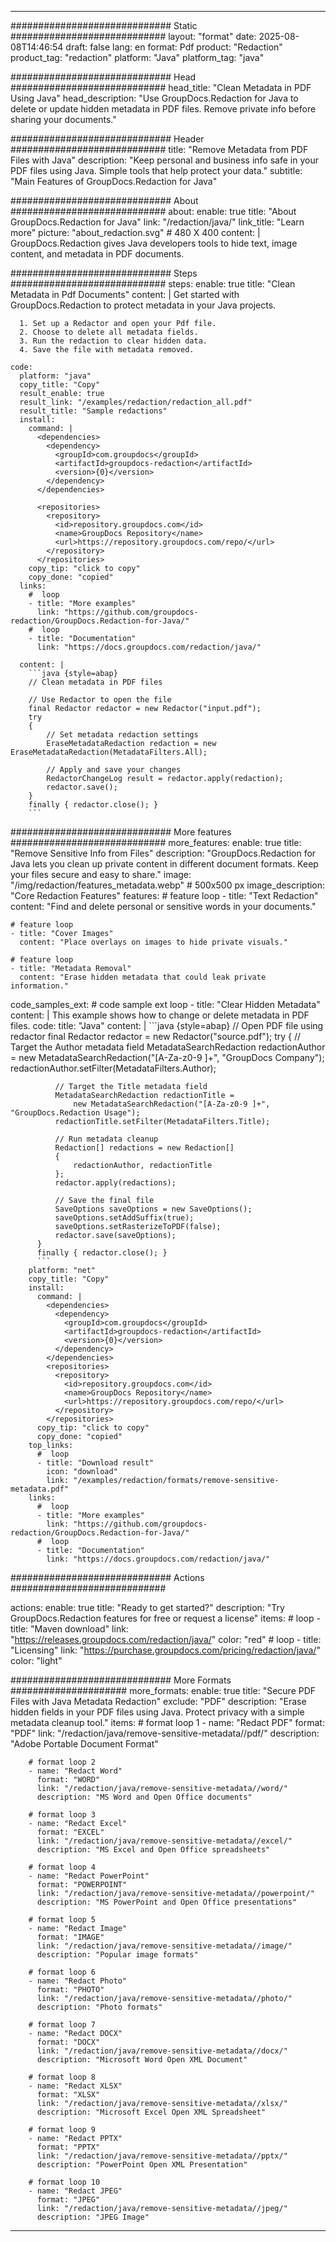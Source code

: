 
---
############################# Static ############################
layout: "format"
date:  2025-08-08T14:46:54
draft: false
lang: en
format: Pdf
product: "Redaction"
product_tag: "redaction"
platform: "Java"
platform_tag: "java"

############################# Head ############################
head_title: "Clean Metadata in PDF Using Java"
head_description: "Use GroupDocs.Redaction for Java to delete or update hidden metadata in PDF files. Remove private info before sharing your documents."

############################# Header ############################
title: "Remove Metadata from PDF Files with Java" 
description: "Keep personal and business info safe in your PDF files using Java. Simple tools that help protect your data."
subtitle: "Main Features of GroupDocs.Redaction for Java" 

############################# About ############################
about:
    enable: true
    title: "About GroupDocs.Redaction for Java"
    link: "/redaction/java/"
    link_title: "Learn more"
    picture: "about_redaction.svg" # 480 X 400
    content: |
       GroupDocs.Redaction gives Java developers tools to hide text, image content, and metadata in PDF documents.

############################# Steps ############################
steps:
    enable: true
    title: "Clean Metadata in Pdf Documents"
    content: |
      Get started with GroupDocs.Redaction to protect metadata in your Java projects.
      
      1. Set up a Redactor and open your Pdf file.
      2. Choose to delete all metadata fields.
      3. Run the redaction to clear hidden data.
      4. Save the file with metadata removed.
   
    code:
      platform: "java"
      copy_title: "Copy"
      result_enable: true
      result_link: "/examples/redaction/redaction_all.pdf"
      result_title: "Sample redactions"
      install:
        command: |
          <dependencies>
            <dependency>
              <groupId>com.groupdocs</groupId>
              <artifactId>groupdocs-redaction</artifactId>
              <version>{0}</version>
            </dependency>
          </dependencies>

          <repositories>
            <repository>
              <id>repository.groupdocs.com</id>
              <name>GroupDocs Repository</name>
              <url>https://repository.groupdocs.com/repo/</url>
            </repository>
          </repositories>
        copy_tip: "click to copy"
        copy_done: "copied"
      links:
        #  loop
        - title: "More examples"
          link: "https://github.com/groupdocs-redaction/GroupDocs.Redaction-for-Java/"
        #  loop
        - title: "Documentation"
          link: "https://docs.groupdocs.com/redaction/java/"
          
      content: |
        ```java {style=abap}
        // Clean metadata in PDF files

        // Use Redactor to open the file
        final Redactor redactor = new Redactor("input.pdf");
        try
        {
            // Set metadata redaction settings
            EraseMetadataRedaction redaction = new EraseMetadataRedaction(MetadataFilters.All);

            // Apply and save your changes
            RedactorChangeLog result = redactor.apply(redaction);
            redactor.save();
        }
        finally { redactor.close(); }
        ```            


############################# More features ############################
more_features:
  enable: true
  title: "Remove Sensitive Info from Files"
  description: "GroupDocs.Redaction for Java lets you clean up private content in different document formats. Keep your files secure and easy to share."
  image: "/img/redaction/features_metadata.webp" # 500x500 px
  image_description: "Core Redaction Features"
  features:
    # feature loop
    - title: "Text Redaction"
      content: "Find and delete personal or sensitive words in your documents."

    # feature loop
    - title: "Cover Images"
      content: "Place overlays on images to hide private visuals."

    # feature loop
    - title: "Metadata Removal"
      content: "Erase hidden metadata that could leak private information."
      
  code_samples_ext:
    # code sample ext loop
    - title: "Clear Hidden Metadata"
      content: |
        This example shows how to change or delete metadata in PDF files.
      code:
        title: "Java"
        content: |
          ```java {style=abap}
          //  Open PDF file using redactor
          final Redactor redactor = new Redactor("source.pdf");
          try
          {
              // Target the Author metadata field
              MetadataSearchRedaction redactionAuthor = 
                  new MetadataSearchRedaction("[A-Za-z0-9 ]+", "GroupDocs Company");
              redactionAuthor.setFilter(MetadataFilters.Author);

              // Target the Title metadata field
              MetadataSearchRedaction redactionTitle = 
                  new MetadataSearchRedaction("[A-Za-z0-9 ]+", "GroupDocs.Redaction Usage");
              redactionTitle.setFilter(MetadataFilters.Title);

              // Run metadata cleanup
              Redaction[] redactions = new Redaction[]
              {
                  redactionAuthor, redactionTitle
              };
              redactor.apply(redactions);

              // Save the final file
              SaveOptions saveOptions = new SaveOptions();
              saveOptions.setAddSuffix(true);
              saveOptions.setRasterizeToPDF(false);
              redactor.save(saveOptions);
          }
          finally { redactor.close(); }
          ```
        platform: "net"
        copy_title: "Copy"
        install:
          command: |
            <dependencies>
              <dependency>
                <groupId>com.groupdocs</groupId>
                <artifactId>groupdocs-redaction</artifactId>
                <version>{0}</version>
              </dependency>
            </dependencies>
            <repositories>
              <repository>
                <id>repository.groupdocs.com</id>
                <name>GroupDocs Repository</name>
                <url>https://repository.groupdocs.com/repo/</url>
              </repository>
            </repositories>
          copy_tip: "click to copy"
          copy_done: "copied"
        top_links:
          #  loop
          - title: "Download result"
            icon: "download"
            link: "/examples/redaction/formats/remove-sensitive-metadata.pdf"
        links:
          #  loop
          - title: "More examples"
            link: "https://github.com/groupdocs-redaction/GroupDocs.Redaction-for-Java/"
          #  loop
          - title: "Documentation"
            link: "https://docs.groupdocs.com/redaction/java/"


############################# Actions ############################

actions:
  enable: true
  title: "Ready to get started?"
  description: "Try GroupDocs.Redaction features for free or request a license"
  items:
    #  loop
    - title: "Maven download"
      link: "https://releases.groupdocs.com/redaction/java/"
      color: "red"
        #  loop
    - title: "Licensing"
      link: "https://purchase.groupdocs.com/pricing/redaction/java/"
      color: "light"


############################# More Formats #####################
more_formats:
    enable: true
    title: "Secure PDF Files with Java Metadata Redaction"
    exclude: "PDF"
    description: "Erase hidden fields in your PDF files using Java. Protect privacy with a simple metadata cleanup tool."
    items: 
        # format loop 1
        - name: "Redact PDF"
          format: "PDF"
          link: "/redaction/java/remove-sensitive-metadata//pdf/"
          description: "Adobe Portable Document Format"

        # format loop 2
        - name: "Redact Word"
          format: "WORD"
          link: "/redaction/java/remove-sensitive-metadata//word/"
          description: "MS Word and Open Office documents"
          
        # format loop 3
        - name: "Redact Excel"
          format: "EXCEL"
          link: "/redaction/java/remove-sensitive-metadata//excel/"
          description: "MS Excel and Open Office spreadsheets"

        # format loop 4
        - name: "Redact PowerPoint"
          format: "POWERPOINT"
          link: "/redaction/java/remove-sensitive-metadata//powerpoint/"
          description: "MS PowerPoint and Open Office presentations"

        # format loop 5
        - name: "Redact Image"
          format: "IMAGE"
          link: "/redaction/java/remove-sensitive-metadata//image/"
          description: "Popular image formats"

        # format loop 6
        - name: "Redact Photo"
          format: "PHOTO"
          link: "/redaction/java/remove-sensitive-metadata//photo/"
          description: "Photo formats"

        # format loop 7
        - name: "Redact DOCX"
          format: "DOCX"
          link: "/redaction/java/remove-sensitive-metadata//docx/"
          description: "Microsoft Word Open XML Document"
          
        # format loop 8
        - name: "Redact XLSX"
          format: "XLSX"
          link: "/redaction/java/remove-sensitive-metadata//xlsx/"
          description: "Microsoft Excel Open XML Spreadsheet"
          
        # format loop 9
        - name: "Redact PPTX"
          format: "PPTX"
          link: "/redaction/java/remove-sensitive-metadata//pptx/"
          description: "PowerPoint Open XML Presentation"

        # format loop 10
        - name: "Redact JPEG"
          format: "JPEG"
          link: "/redaction/java/remove-sensitive-metadata//jpeg/"
          description: "JPEG Image"


---
